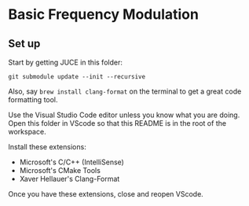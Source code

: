 # Basic Frequency Modulation


## Set up

Start by getting JUCE in this folder:

    git submodule update --init --recursive

Also, say `brew install clang-format` on the terminal to get a great code formatting tool.

Use the Visual Studio Code editor unless you know what you are doing. Open this folder in VScode so that this README is in the root of the workspace.

Install these extensions:

- Microsoft's C/C++ (IntelliSense)
- Microsoft's CMake Tools
- Xaver Hellauer's Clang-Format

Once you have these extensions, close and reopen VScode.

